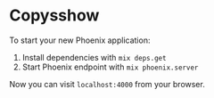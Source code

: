 # Copysshow

To start your new Phoenix application:

1. Install dependencies with `mix deps.get`
2. Start Phoenix endpoint with `mix phoenix.server`

Now you can visit `localhost:4000` from your browser.
